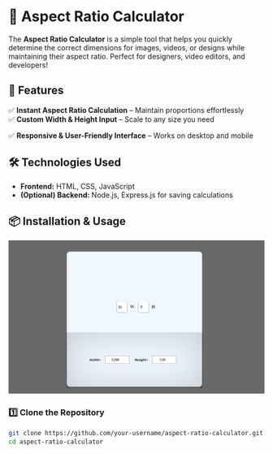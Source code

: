 


# 📏 Aspect Ratio Calculator  

The **Aspect Ratio Calculator** is a simple tool that helps you quickly determine the correct dimensions for images, videos, or designs while maintaining their aspect ratio. Perfect for designers, video editors, and developers!  

## 🚀 Features  
✅ **Instant Aspect Ratio Calculation** – Maintain proportions effortlessly  
✅ **Custom Width & Height Input** – Scale to any size you need  

✅ **Responsive & User-Friendly Interface** – Works on desktop and mobile  

## 🛠 Technologies Used  
- **Frontend:** HTML, CSS, JavaScript  
- **(Optional) Backend:** Node.js, Express.js for saving calculations  

## 📦 Installation & Usage
![](image.png)

### 1️⃣ Clone the Repository  
```sh
git clone https://github.com/your-username/aspect-ratio-calculator.git
cd aspect-ratio-calculator





